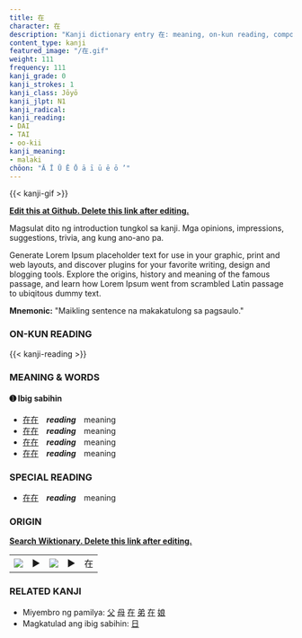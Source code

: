 ```yaml
---
title: 在
character: 在
description: "Kanji dictionary entry 在: meaning, on-kun reading, compounds, origin, related kanji"
content_type: kanji
featured_image: "/在.gif"
weight: 111
frequency: 111
kanji_grade: 0
kanji_strokes: 1
kanji_class: Jōyō
kanji_jlpt: N1
kanji_radical: 
kanji_reading: 
- DAI
- TAI
- oo-kii
kanji_meaning:
- malaki
chōon: "Ā Ī Ū Ē Ō ā ī ū ē ō ’"
---
```

[//]: # (Don't edit the line below. Kanji animated GIF code is automatically generated.)
{{< kanji-gif >}}

[//]: # (Edit below this line.)

**[Edit this at Github. Delete this link after editing.](https://github.com/tim0g/tim/tree/main/content/kanji/在/index.md)**

Magsulat dito ng introduction tungkol sa kanji. Mga opinions, impressions, suggestions, trivia, ang kung ano-ano pa.

Generate Lorem Ipsum placeholder text for use in your graphic, print and web layouts, and discover plugins for your favorite writing, design and blogging tools. Explore the origins, history and meaning of the famous passage, and learn how Lorem Ipsum went from scrambled Latin passage to ubiqitous dummy text.
 
**Mnemonic:** "Maikling sentence na makakatulong sa pagsaulo."

### ON-KUN READING

[//]: # (Don't edit the line below. ON-KUN READING code is automatically generated.)
{{< kanji-reading >}}

### MEANING & WORDS

#### ➊ **Ibig sabihin**
  - [在](../在)[在](../在)　***reading***　meaning
  - [在](../在)[在](../在)　***reading***　meaning
  - [在](../在)[在](../在)　***reading***　meaning
  - [在](../在)[在](../在)　***reading***　meaning

### SPECIAL READING
  - [在](../在)[在](../在)　***reading***　meaning

### ORIGIN

**[Search Wiktionary. Delete this link after editing.](https://wiktionary.org/wiki/在)**
<table class="kanji-table"><tr><td>
<img src="60px-在-bronze.svg.png">
</td><td>▶</td><td>
<img src="60px-在-oracle.svg.png">
</td><td>▶</td>
<td class="kanji-origin">在</td>
</tr></table>

### RELATED KANJI
- Miyembro ng pamilya: [父](../父) [母](../母) [在](../在) [弟](../弟) [在](../在) [娘](../娘)
- Magkatulad ang ibig sabihin: [日](../日)
